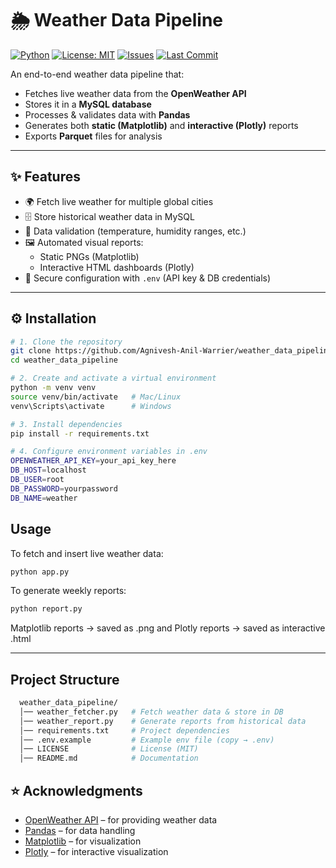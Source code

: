 # 🌦️ Weather Data Pipeline

[![Python](https://img.shields.io/badge/python-3.10%2B-blue.svg)](https://www.python.org/)
[![License: MIT](https://img.shields.io/badge/License-MIT-yellow.svg)](LICENSE)
[![Issues](https://img.shields.io/github/issues/Agnivesh-Anil-Warrier/weather_data_pipeline)](https://github.com/Agnivesh-Anil-Warrier/weather_data_pipeline/issues)
[![Last Commit](https://img.shields.io/github/last-commit/Agnivesh-Anil-Warrier/weather_data_pipeline)](https://github.com/Agnivesh-Anil-Warrier/weather_data_pipeline)

An end-to-end weather data pipeline that:
- Fetches live weather data from the **OpenWeather API**
- Stores it in a **MySQL database**
- Processes & validates data with **Pandas**
- Generates both **static (Matplotlib)** and **interactive (Plotly)** reports
- Exports **Parquet** files for analysis

---

## ✨ Features
- 🌍 Fetch live weather for multiple global cities  
- 🗄️ Store historical weather data in MySQL  
- 🧹 Data validation (temperature, humidity ranges, etc.) 
- 🖼️ Automated visual reports:  
  - Static PNGs (Matplotlib)  
  - Interactive HTML dashboards (Plotly)  
- 🔐 Secure configuration with `.env` (API key & DB credentials)  

---

## ⚙️ Installation

```bash
# 1. Clone the repository
git clone https://github.com/Agnivesh-Anil-Warrier/weather_data_pipeline.git
cd weather_data_pipeline

# 2. Create and activate a virtual environment
python -m venv venv
source venv/bin/activate   # Mac/Linux
venv\Scripts\activate      # Windows

# 3. Install dependencies
pip install -r requirements.txt

# 4. Configure environment variables in .env
OPENWEATHER_API_KEY=your_api_key_here
DB_HOST=localhost
DB_USER=root
DB_PASSWORD=yourpassword
DB_NAME=weather
```

## Usage

To fetch and insert live weather data:
  ```bash
  python app.py
  ```
To generate weekly reports:
  ```bash
  python report.py
  ```
Matplotlib reports → saved as .png and Plotly reports → saved as interactive .html

---
## Project Structure
  ```bash
    weather_data_pipeline/
    │── weather_fetcher.py   # Fetch weather data & store in DB
    │── weather_report.py    # Generate reports from historical data
    │── requirements.txt     # Project dependencies
    │── .env.example         # Example env file (copy → .env)
    │── LICENSE              # License (MIT)
    │── README.md            # Documentation
  ```

## ⭐ Acknowledgments  

- [OpenWeather API](https://openweathermap.org/api) – for providing weather data  
- [Pandas](https://pandas.pydata.org/) – for data handling  
- [Matplotlib](https://matplotlib.org/) – for visualization  
- [Plotly](https://plotly.com/python/) – for interactive visualization  
